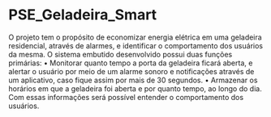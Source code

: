 # PSE_Geladeira_Smart

O projeto tem o propósito de economizar energia elétrica em uma geladeira residencial, através de alarmes, e identificar o comportamento dos usuários da mesma. O sistema embutido
desenvolvido possui duas funções primárias:
• Monitorar quanto tempo a porta da geladeira ficará aberta, e alertar o usuário por meio
de um alarme sonoro e notificações através de um aplicativo, caso fique assim por mais
de 30 segundos.
• Armazenar os horários em que a geladeira foi aberta e por quanto tempo, ao longo do
dia. Com essas informações será possível entender o comportamento dos usuários.
